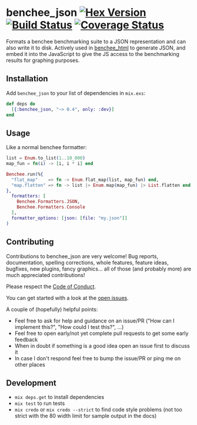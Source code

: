# benchee_json [![Hex Version](https://img.shields.io/hexpm/v/benchee_json.svg)](https://hex.pm/packages/benchee_json) [![Build Status](https://travis-ci.org/PragTob/benchee_json.svg?branch=master)](https://travis-ci.org/PragTob/benchee_json) [![Coverage Status](https://coveralls.io/repos/github/PragTob/benchee_json/badge.svg?branch=master)](https://coveralls.io/github/PragTob/benchee_json?branch=master)

Formats a benchee benchmarking suite to a JSON representation and can also write it to disk. Actively used in [benchee_html](https://github.com/PragTob/benchee_html) to generate JSON, and embed it into the JavaScript to give the JS access to the benchmarking results for graphing purposes.

## Installation

Add `benchee_json` to your list of dependencies in `mix.exs`:

```elixir
def deps do
  [{:benchee_json, "~> 0.4", only: :dev}]
end
```

## Usage

Like a normal benchee formatter:

```elixir
list = Enum.to_list(1..10_000)
map_fun = fn(i) -> [i, i * i] end

Benchee.run(%{
  "flat_map"    => fn -> Enum.flat_map(list, map_fun) end,
  "map.flatten" => fn -> list |> Enum.map(map_fun) |> List.flatten end
},
  formatters: [
    Benchee.Formatters.JSON,
    Benchee.Formatters.Console
  ],
  formatter_options: [json: [file: "my.json"]]
)
```

## Contributing

Contributions to benchee_json are very welcome! Bug reports, documentation, spelling corrections, whole features, feature ideas, bugfixes, new plugins, fancy graphics... all of those (and probably more) are much appreciated contributions!

Please respect the [Code of Conduct](//github.com/PragTob/benchee_json/blob/master/CODE_OF_CONDUCT.md).

You can get started with a look at the [open issues](https://github.com/PragTob/benchee_json/issues).

A couple of (hopefully) helpful points:

* Feel free to ask for help and guidance on an issue/PR ("How can I implement this?", "How could I test this?", ...)
* Feel free to open early/not yet complete pull requests to get some early feedback
* When in doubt if something is a good idea open an issue first to discuss it
* In case I don't respond feel free to bump the issue/PR or ping me on other places

## Development

* `mix deps.get` to install dependencies
* `mix test` to run tests
* `mix credo` or `mix credo --strict` to find code style problems (not too strict with the 80 width limit for sample output in the docs)
